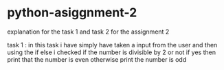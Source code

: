 # python-asiggnment-2
explanation for the task 1 and task 2 for the assignment 2 

task 1 :
in this task i have simply have taken a input from the user and then using the if else i checked if the number is divisible by 2 or not if yes then print that the number is even otherwise print the number is odd 
